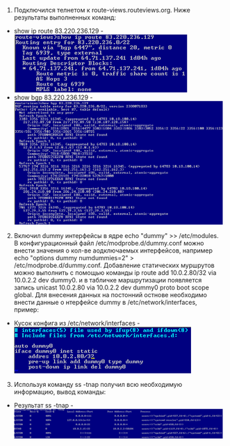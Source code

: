 1. Подключился телнетом к route-views.routeviews.org. Ниже результаты выполненных команд:
* show ip route 83.220.236.129 - ![Task1-1](https://github.com/Atlipoka/devops_netology/blob/main/ComputerNetwork/Lecture3/CN3-task1-1.png)
* show bgp 83.220.236.129 - ![Task1-2](https://github.com/Atlipoka/devops_netology/blob/main/ComputerNetwork/Lecture3/CN3-task1-2.png)
2. Включил dummy интерфейсы в ядре echo "dummy" >> /etc/modules. В конфигурационный файл /etc/modprobe.d/dummy.conf можно внести значения о кол-ве аодключаемых интерфейсов, например echo "options dummy numdummies=2" > /etc/modprobe.d/dummy.conf. Добавление статических муршрутов можно выполнить с помощью команды  ip route add 10.0.2.80/32 via 10.0.2.2 dev dummy0. и в табличке маршрутизации появляется запись unicast 10.0.2.80 via 10.0.2.2 dev dummy0 proto boot scope global. Для внесения данных на постонний остнове необходимо внести данные о нтерфейсе dummy в /etc/network/interfaces, пример:
* Кусок конфига из /etc/network/interfaces - ![Task2](https://github.com/Atlipoka/devops_netology/blob/main/ComputerNetwork/Lecture3/CN3-task2.png)
3. Используя команду ss -tnap получил всю необходимую информацию, вывод команды:
* Результат ss -tnap - ![Task3](https://github.com/Atlipoka/devops_netology/blob/main/ComputerNetwork/Lecture3/CN3-task3.png)
